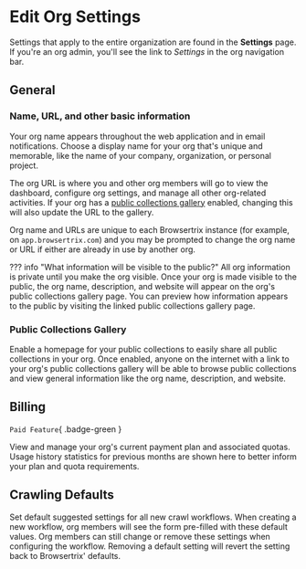 # Edit Org Settings

Settings that apply to the entire organization are found in the **Settings** page. If you're an org admin, you'll see the link to _Settings_ in the org navigation bar.

## General

### Name, URL, and other basic information

Your org name appears throughout the web application and in email notifications. Choose a display name for your org that's unique and memorable, like the name of your company, organization, or personal project.

The org URL is where you and other org members will go to view the dashboard, configure org settings, and manage all other org-related activities. If your org has a [public collections gallery](#public-collections-gallery) enabled, changing this will also update the URL to the gallery.

Org name and URLs are unique to each Browsertrix instance (for example, on `app.browsertrix.com`) and you may be prompted to change the org name or URL if either are already in use by another org.

??? info "What information will be visible to the public?"
    All org information is private until you make the org visible. Once your org is made visible to the public, the org name, description, and website will appear on the org's public collections gallery page. You can preview how information appears to the public by visiting the linked public collections gallery page.

### Public Collections Gallery

Enable a homepage for your public collections to easily share all public collections in your org. Once enabled, anyone on the internet with a link to your org's public collections gallery will be able to browse public collections and view general information like the org name, description, and website.

## Billing

`Paid Feature`{ .badge-green }

View and manage your org's current payment plan and associated quotas. Usage history statistics for previous months are shown here to better inform your plan and quota requirements.

## Crawling Defaults

Set default suggested settings for all new crawl workflows. When creating a new workflow, org members will see the form pre-filled with these default values. Org members can still change or remove these settings when configuring the workflow. Removing a default setting will revert the setting back to Browsertrix' defaults.

<!-- ## Limits

This tab lets organization admins set an additional number of allowed overage minutes when the organization's monthly execution minutes quota has been reached. If set, this serves as a hard cap after which all running crawls will be stopped. When set at the default of 0, crawls will be stopped as soon as the monthly quota is reached. -->
